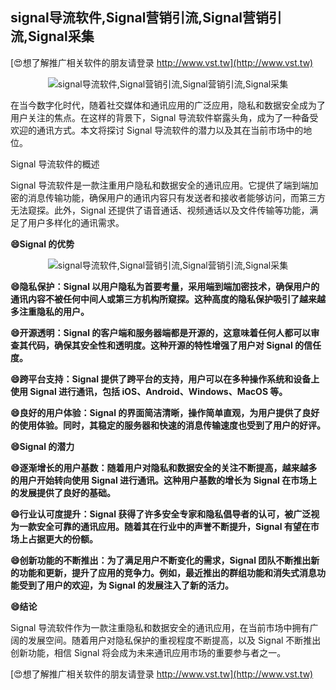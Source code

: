 ## **signal导流软件,Signal营销引流,Signal营销引流,Signal采集**

[😍想了解推广相关软件的朋友请登录 http://www.vst.tw](http://www.vst.tw)

 <center><img src="https://vst.tw/MP4/tuiguang/png/4.png" alt="signal导流软件,Signal营销引流,Signal营销引流,Signal采集"></center>

在当今数字化时代，随着社交媒体和通讯应用的广泛应用，隐私和数据安全成为了用户关注的焦点。在这样的背景下，Signal 导流软件崭露头角，成为了一种备受欢迎的通讯方式。本文将探讨 Signal 导流软件的潜力以及其在当前市场中的地位。

Signal 导流软件的概述

Signal 导流软件是一款注重用户隐私和数据安全的通讯应用。它提供了端到端加密的消息传输功能，确保用户的通讯内容只有发送者和接收者能够访问，而第三方无法窥探。此外，Signal 还提供了语音通话、视频通话以及文件传输等功能，满足了用户多样化的通讯需求。

**😄Signal 的优势**

 <center><img src="https://vst.tw/MP4/tuiguang/png/0.png" alt="signal导流软件,Signal营销引流,Signal营销引流,Signal采集"></center>

**😄隐私保护：Signal 以用户隐私为首要考量，采用端到端加密技术，确保用户的通讯内容不被任何中间人或第三方机构所窥探。这种高度的隐私保护吸引了越来越多注重隐私的用户。**

**😄开源透明：Signal 的客户端和服务器端都是开源的，这意味着任何人都可以审查其代码，确保其安全性和透明度。这种开源的特性增强了用户对 Signal 的信任度。**

**😄跨平台支持：Signal 提供了跨平台的支持，用户可以在多种操作系统和设备上使用 Signal 进行通讯，包括 iOS、Android、Windows、MacOS 等。**

**😄良好的用户体验：Signal 的界面简洁清晰，操作简单直观，为用户提供了良好的使用体验。同时，其稳定的服务器和快速的消息传输速度也受到了用户的好评。**

**😄Signal 的潜力**

**😄逐渐增长的用户基数：随着用户对隐私和数据安全的关注不断提高，越来越多的用户开始转向使用 Signal 进行通讯。这种用户基数的增长为 Signal 在市场上的发展提供了良好的基础。**

**😄行业认可度提升：Signal 获得了许多安全专家和隐私倡导者的认可，被广泛视为一款安全可靠的通讯应用。随着其在行业中的声誉不断提升，Signal 有望在市场上占据更大的份额。**

**😄创新功能的不断推出：为了满足用户不断变化的需求，Signal 团队不断推出新的功能和更新，提升了应用的竞争力。例如，最近推出的群组功能和消失式消息功能受到了用户的欢迎，为 Signal 的发展注入了新的活力。**

**😄结论**

Signal 导流软件作为一款注重隐私和数据安全的通讯应用，在当前市场中拥有广阔的发展空间。随着用户对隐私保护的重视程度不断提高，以及 Signal 不断推出创新功能，相信 Signal 将会成为未来通讯应用市场的重要参与者之一。

[😍想了解推广相关软件的朋友请登录 http://www.vst.tw](http://www.vst.tw)




